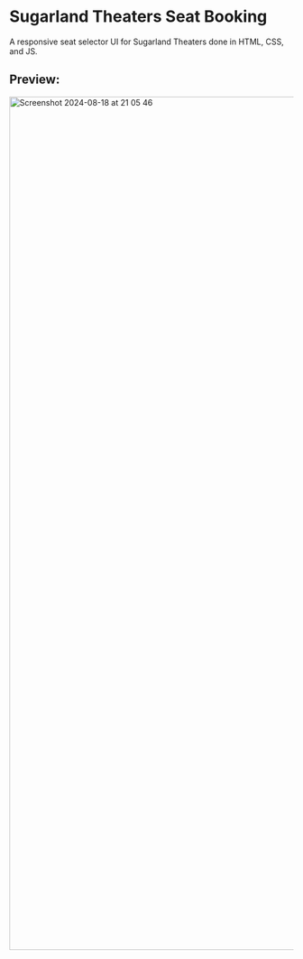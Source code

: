 # Sugarland Theaters Seat Booking

A responsive seat selector UI for Sugarland Theaters done in HTML, CSS, and JS.

## Preview:
<img width="1512" alt="Screenshot 2024-08-18 at 21 05 46" src="https://github.com/user-attachments/assets/dc67944a-e46e-4831-8bd5-2464ac04875c">
